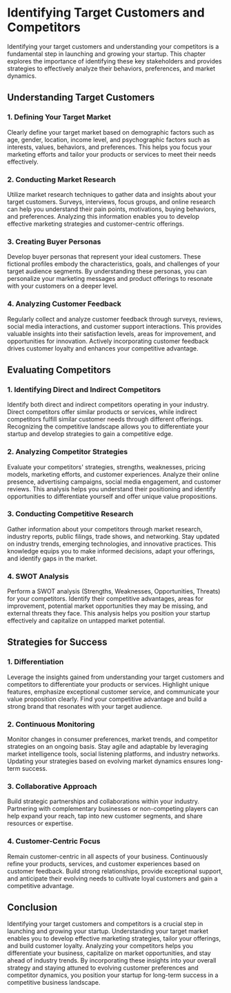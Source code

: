 Identifying Target Customers and Competitors
=====================================================

Identifying your target customers and understanding your competitors is a fundamental step in launching and growing your startup. This chapter explores the importance of identifying these key stakeholders and provides strategies to effectively analyze their behaviors, preferences, and market dynamics.

Understanding Target Customers
------------------------------

### **1. Defining Your Target Market**

Clearly define your target market based on demographic factors such as age, gender, location, income level, and psychographic factors such as interests, values, behaviors, and preferences. This helps you focus your marketing efforts and tailor your products or services to meet their needs effectively.

### **2. Conducting Market Research**

Utilize market research techniques to gather data and insights about your target customers. Surveys, interviews, focus groups, and online research can help you understand their pain points, motivations, buying behaviors, and preferences. Analyzing this information enables you to develop effective marketing strategies and customer-centric offerings.

### **3. Creating Buyer Personas**

Develop buyer personas that represent your ideal customers. These fictional profiles embody the characteristics, goals, and challenges of your target audience segments. By understanding these personas, you can personalize your marketing messages and product offerings to resonate with your customers on a deeper level.

### **4. Analyzing Customer Feedback**

Regularly collect and analyze customer feedback through surveys, reviews, social media interactions, and customer support interactions. This provides valuable insights into their satisfaction levels, areas for improvement, and opportunities for innovation. Actively incorporating customer feedback drives customer loyalty and enhances your competitive advantage.

Evaluating Competitors
----------------------

### **1. Identifying Direct and Indirect Competitors**

Identify both direct and indirect competitors operating in your industry. Direct competitors offer similar products or services, while indirect competitors fulfill similar customer needs through different offerings. Recognizing the competitive landscape allows you to differentiate your startup and develop strategies to gain a competitive edge.

### **2. Analyzing Competitor Strategies**

Evaluate your competitors' strategies, strengths, weaknesses, pricing models, marketing efforts, and customer experiences. Analyze their online presence, advertising campaigns, social media engagement, and customer reviews. This analysis helps you understand their positioning and identify opportunities to differentiate yourself and offer unique value propositions.

### **3. Conducting Competitive Research**

Gather information about your competitors through market research, industry reports, public filings, trade shows, and networking. Stay updated on industry trends, emerging technologies, and innovative practices. This knowledge equips you to make informed decisions, adapt your offerings, and identify gaps in the market.

### **4. SWOT Analysis**

Perform a SWOT analysis (Strengths, Weaknesses, Opportunities, Threats) for your competitors. Identify their competitive advantages, areas for improvement, potential market opportunities they may be missing, and external threats they face. This analysis helps you position your startup effectively and capitalize on untapped market potential.

Strategies for Success
----------------------

### **1. Differentiation**

Leverage the insights gained from understanding your target customers and competitors to differentiate your products or services. Highlight unique features, emphasize exceptional customer service, and communicate your value proposition clearly. Find your competitive advantage and build a strong brand that resonates with your target audience.

### **2. Continuous Monitoring**

Monitor changes in consumer preferences, market trends, and competitor strategies on an ongoing basis. Stay agile and adaptable by leveraging market intelligence tools, social listening platforms, and industry networks. Updating your strategies based on evolving market dynamics ensures long-term success.

### **3. Collaborative Approach**

Build strategic partnerships and collaborations within your industry. Partnering with complementary businesses or non-competing players can help expand your reach, tap into new customer segments, and share resources or expertise.

### **4. Customer-Centric Focus**

Remain customer-centric in all aspects of your business. Continuously refine your products, services, and customer experiences based on customer feedback. Build strong relationships, provide exceptional support, and anticipate their evolving needs to cultivate loyal customers and gain a competitive advantage.

Conclusion
----------

Identifying your target customers and competitors is a crucial step in launching and growing your startup. Understanding your target market enables you to develop effective marketing strategies, tailor your offerings, and build customer loyalty. Analyzing your competitors helps you differentiate your business, capitalize on market opportunities, and stay ahead of industry trends. By incorporating these insights into your overall strategy and staying attuned to evolving customer preferences and competitor dynamics, you position your startup for long-term success in a competitive business landscape.
